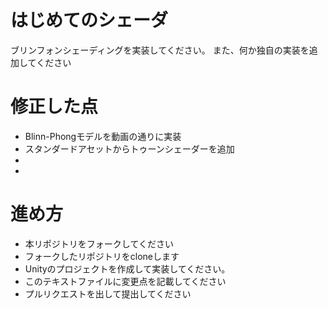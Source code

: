 # はじめてのシェーダ

ブリンフォンシェーディングを実装してください。
また、何か独自の実装を追加してください

# 修正した点

- Blinn-Phongモデルを動画の通りに実装
- スタンダードアセットからトゥーンシェーダーを追加
-
-

# 進め方

- 本リポジトリをフォークしてください
- フォークしたリポジトリをcloneします
- Unityのプロジェクトを作成して実装してください。
- このテキストファイルに変更点を記載してください
- プルリクエストを出して提出してください
